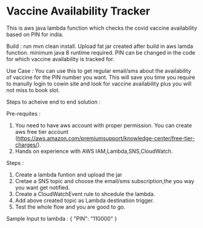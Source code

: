 # Vaccine Availability Tracker
This is aws java lambda function which checks the covid vaccine availability based on PIN for india.

Build :  run mvn clean install.
Upload fat jar created after build in aws lamda function.
minimum java 8 runtime required.
PIN can be changed in the code for which vaccine availability is tracked for.

Use Case : You can use this to get regular email/sms about the availability of vaccine for the PIN number you want. This will save you time you require to manully login to cowin              site and look for vaccine availability plus you will not miss to book slot.  

Steps to acheive end to end solution : 

  Pre-requites :
  1. You need to have aws account with proper permission. You can create aws free tier account (https://aws.amazon.com/premiumsupport/knowledge-center/free-tier-charges/).
  2. Hands on experience with AWS IAM,Lambda,SNS,CloudWatch.
  
  Steps :
  1. Create a lambda funtion and upload the jar 
  2. Cretae a SNS topic and choose the email/sms subscription,the you way you want get notified.
  3. Create a CloudWatchEvent rule to shcedule the lambda.
  4. Add above created topic as Lambda destination trigger.
  5. Test the whole flow and you are good to go. 
  
 Sample Input to lambda : { "PIN": "110000" }
 
